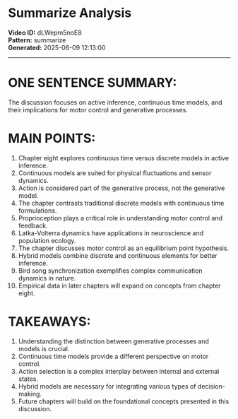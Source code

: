 # Summarize Analysis

**Video ID:** dLWepm5noE8  
**Pattern:** summarize  
**Generated:** 2025-06-09 12:13:00  

---

# ONE SENTENCE SUMMARY:
The discussion focuses on active inference, continuous time models, and their implications for motor control and generative processes.

# MAIN POINTS:
1. Chapter eight explores continuous time versus discrete models in active inference.
2. Continuous models are suited for physical fluctuations and sensor dynamics.
3. Action is considered part of the generative process, not the generative model.
4. The chapter contrasts traditional discrete models with continuous time formulations.
5. Proprioception plays a critical role in understanding motor control and feedback.
6. Latka-Volterra dynamics have applications in neuroscience and population ecology.
7. The chapter discusses motor control as an equilibrium point hypothesis.
8. Hybrid models combine discrete and continuous elements for better inference.
9. Bird song synchronization exemplifies complex communication dynamics in nature.
10. Empirical data in later chapters will expand on concepts from chapter eight.

# TAKEAWAYS:
1. Understanding the distinction between generative processes and models is crucial.
2. Continuous time models provide a different perspective on motor control.
3. Action selection is a complex interplay between internal and external states.
4. Hybrid models are necessary for integrating various types of decision-making.
5. Future chapters will build on the foundational concepts presented in this discussion.